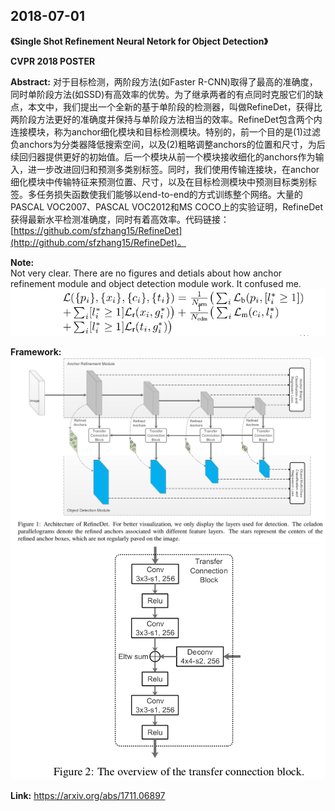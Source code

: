 ## 2018-07-01

**《Single Shot Refinement Neural Netork for Object Detection》**  

**CVPR 2018 POSTER**  

**Abstract:** 对于目标检测，两阶段方法(如Faster R-CNN)取得了最高的准确度，同时单阶段方法(如SSD)有高效率的优势。为了继承两者的有点同时克服它们的缺点，本文中，我们提出一个全新的基于单阶段的检测器，叫做RefineDet，获得比两阶段方法更好的准确度并保持与单阶段方法相当的效率。RefineDet包含两个内连接模块，称为anchor细化模块和目标检测模块。特别的，前一个目的是(1)过滤负anchors为分类器降低搜索空间，以及(2)粗略调整anchors的位置和尺寸，为后续回归器提供更好的初始值。后一个模块从前一个模块接收细化的anchors作为输入，进一步改进回归和预测多类别标签。同时，我们使用传输连接块，在anchor细化模块中传输特征来预测位置、尺寸，以及在目标检测模块中预测目标类别标签。多任务损失函数使我们能够以end-to-end的方式训练整个网络。大量的PASCAL VOC2007、PASCAL VOC2012和MS COCO上的实验证明，RefineDet获得最新水平检测准确度，同时有着高效率。代码链接：[https://github.com/sfzhang15/RefineDet](http://github.com/sfzhang15/RefineDet)。  

**Note:**  
Not very clear. There are no figures and detials about how anchor refinement module and object detection module work. It confused me.
![](./.assets/RefineDet_Formula_1.png)

**Framework:**  
![](./.assets/RefineDet_Figure_1.png)
![](./.assets/RefineDet_Figure_2.png)

**Link:** https://arxiv.org/abs/1711.06897  

